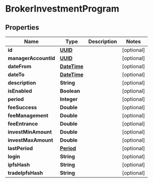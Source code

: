 
# BrokerInvestmentProgram

## Properties
Name | Type | Description | Notes
------------ | ------------- | ------------- | -------------
**id** | [**UUID**](UUID.md) |  |  [optional]
**managerAccountId** | [**UUID**](UUID.md) |  |  [optional]
**dateFrom** | [**DateTime**](DateTime.md) |  |  [optional]
**dateTo** | [**DateTime**](DateTime.md) |  |  [optional]
**description** | **String** |  |  [optional]
**isEnabled** | **Boolean** |  |  [optional]
**period** | **Integer** |  |  [optional]
**feeSuccess** | **Double** |  |  [optional]
**feeManagement** | **Double** |  |  [optional]
**feeEntrance** | **Double** |  |  [optional]
**investMinAmount** | **Double** |  |  [optional]
**investMaxAmount** | **Double** |  |  [optional]
**lastPeriod** | [**Period**](Period.md) |  |  [optional]
**login** | **String** |  |  [optional]
**ipfsHash** | **String** |  |  [optional]
**tradeIpfsHash** | **String** |  |  [optional]



